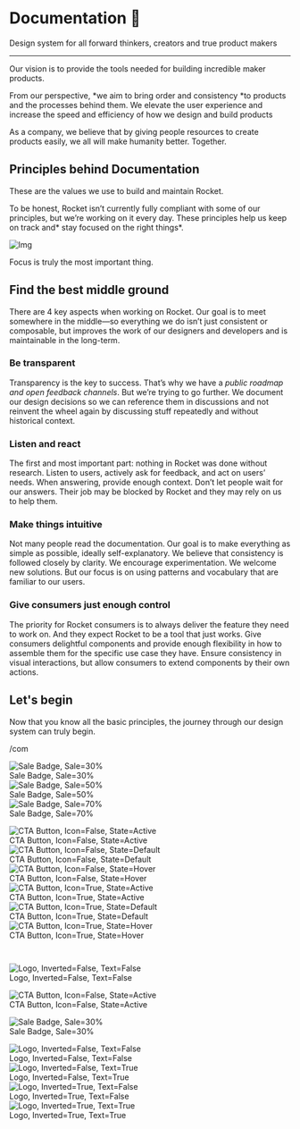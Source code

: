 
# Documentation 🚀

Design system for all forward thinkers, creators and true product makers

---

Our vision is to provide the tools needed for building incredible maker products.

From our perspective, *we aim to bring order and consistency *to products and the processes behind them. We elevate the user experience and increase the speed and efficiency of how we design and build products

As a company, we believe that by giving people resources to create products easily, we all will make humanity better. Together.

## Principles behind Documentation

These are the values we use to build and maintain Rocket.

To be honest, Rocket isn’t currently fully compliant with some of our principles, but we’re working on it every day. These principles help us keep on track and* stay focused on the right things*.

![Img](https://studio-assets.supernova.io/design-systems/14533/9289758a-6300-472a-bbc6-a57098081abf.jpeg)

Focus is truly the most important thing.

## Find the best middle ground

There are 4 key aspects when working on Rocket. Our goal is to meet somewhere in the middle—so everything we do isn’t just consistent or composable, but improves the work of our designers and developers and is maintainable in the long-term.

### Be transparent

Transparency is the key to success. That’s why we have a *public roadmap and open feedback channels*. But we’re trying to go further. We document our design decisions so we can reference them in discussions and not reinvent the wheel again by discussing stuff repeatedly and without historical context.

### Listen and react

The first and most important part: nothing in Rocket was done without research. Listen to users, actively ask for feedback, and act on users’ needs. When answering, provide enough context. Don’t let people wait for our answers. Their job may be blocked by Rocket and they may rely on us to help them.

### Make things intuitive

Not many people read the documentation. Our goal is to make everything as simple as possible, ideally self-explanatory. We believe that consistency is followed closely by clarity. We encourage experimentation. We welcome new solutions. But our focus is on using patterns and vocabulary that are familiar to our users.

### Give consumers just enough control

The priority for Rocket consumers is to always deliver the feature they need to work on. And they expect Rocket to be a tool that just works. Give consumers delightful components and provide enough flexibility in how to assemble them for the specific use case they have. Ensure consistency in visual interactions, but allow consumers to extend components by their own actions.

## Let's begin

Now that you know all the basic principles, the journey through our design system can truly begin.

/com

  
![Sale Badge, Sale=30%](https://studio-assets.supernova.io/design-systems/14533/c6ab6bad-74db-4cf6-ac80-50337fb0f82d.png)  
Sale Badge, Sale=30%  
![Sale Badge, Sale=50%](https://studio-assets.supernova.io/design-systems/14533/5002aaf6-1865-4e1f-968a-1da3448629f4.png)  
Sale Badge, Sale=50%  
![Sale Badge, Sale=70%](https://studio-assets.supernova.io/design-systems/14533/afe8e931-2f8a-42ef-ab9f-9e47f579e2da.png)  
Sale Badge, Sale=70%  


  
![CTA Button, Icon=False, State=Active](https://studio-assets.supernova.io/design-systems/14533/17a882de-38ab-450c-9c39-412a52719990.png)  
CTA Button, Icon=False, State=Active  
![CTA Button, Icon=False, State=Default](https://studio-assets.supernova.io/design-systems/14533/37b703ef-5d1f-4f51-adf4-781aa639b295.png)  
CTA Button, Icon=False, State=Default  
![CTA Button, Icon=False, State=Hover](https://studio-assets.supernova.io/design-systems/14533/f1a39812-76a5-435b-9b89-d33fadc68598.png)  
CTA Button, Icon=False, State=Hover  
![CTA Button, Icon=True, State=Active](https://studio-assets.supernova.io/design-systems/14533/1fa41aa4-1520-4279-a452-866c18e3fac1.png)  
CTA Button, Icon=True, State=Active  
![CTA Button, Icon=True, State=Default](https://studio-assets.supernova.io/design-systems/14533/607f56ce-884b-4795-a93d-77ab52f06f34.png)  
CTA Button, Icon=True, State=Default  
![CTA Button, Icon=True, State=Hover](https://studio-assets.supernova.io/design-systems/14533/6c5ab4e5-f5b1-4adb-bf55-60a3696f31b5.png)  
CTA Button, Icon=True, State=Hover  


```javascript  
  
```

  
![Logo, Inverted=False, Text=False](https://studio-assets.supernova.io/design-systems/14533/b9b623bf-f8c6-4dd2-b48b-b5f5fa570950.png)  
Logo, Inverted=False, Text=False  


  
  


  
![CTA Button, Icon=False, State=Active](https://studio-assets.supernova.io/design-systems/14533/17a882de-38ab-450c-9c39-412a52719990.png)  
CTA Button, Icon=False, State=Active  


  
![Sale Badge, Sale=30%](https://studio-assets.supernova.io/design-systems/14533/c6ab6bad-74db-4cf6-ac80-50337fb0f82d.png)  
Sale Badge, Sale=30%  


  
![Logo, Inverted=False, Text=False](https://studio-assets.supernova.io/design-systems/14533/b9b623bf-f8c6-4dd2-b48b-b5f5fa570950.png)  
Logo, Inverted=False, Text=False  
![Logo, Inverted=False, Text=True](https://studio-assets.supernova.io/design-systems/14533/ef3ab1e3-3e03-49c6-b6ae-e4bea0147f92.png)  
Logo, Inverted=False, Text=True  
![Logo, Inverted=True, Text=False](https://studio-assets.supernova.io/design-systems/14533/00a88426-b7d3-4800-84cc-02ade55acf77.png)  
Logo, Inverted=True, Text=False  
![Logo, Inverted=True, Text=True](https://studio-assets.supernova.io/design-systems/14533/637a4550-e18a-42e7-b2a7-6d842e3af838.png)  
Logo, Inverted=True, Text=True  

